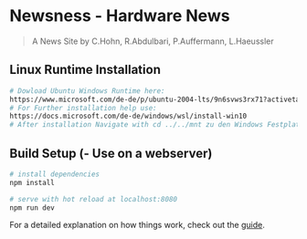 # Newsness - Hardware News

> A News Site by C.Hohn, R.Abdulbari, P.Auffermann, L.Haeussler
## Linux Runtime Installation
``` bash
# Dowload Ubuntu Windows Runtime here:
https://www.microsoft.com/de-de/p/ubuntu-2004-lts/9n6svws3rx71?activetab=pivot:overviewtab
# For Further installation help use:
https://docs.microsoft.com/de-de/windows/wsl/install-win10
# After installation Navigate with cd ../../mnt zu den Windows Festplatten. Mit ls können alle verfügbaren speierorte abgerufen werden.
```


## Build Setup (- Use on a webserver)

``` bash
# install dependencies
npm install

# serve with hot reload at localhost:8080
npm run dev
```

For a detailed explanation on how things work, check out the [guide](https://medium.com/codingthesmartway-com-blog/vue-js-2-quickstart-tutorial-2017-246195cfbdd2).

